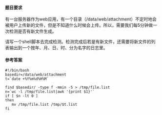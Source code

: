 #### 题目要求

有一台服务器作为web应用，有一个目录（/data/web/attachment）不定时地会被用户上传新的文件，但是不知道什么时候会上传。所以，需要我们每5分钟做一次检测是否有新文件生成。

请写一个shell脚本去完成检测。检测完成后若是有新文件，还需要将新文件的列表输出到一个按年、月、日、时、分为名字的日志里。

#### 参考答案

```shell
#!/bin/bash
basedir=/data/web/attachment
t=`date +%Y%m%d%H%M`

find $basedir/ -type f -mmin -5 > /tmp/file.list
n=`wc -l /tmp/file.list|awk '{print $1}'`
if [ $n -lt 0 ]
then
   mv /tmp/file.list /tmp/$t.list
fi
```